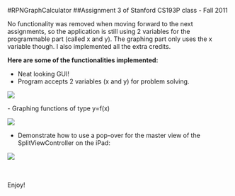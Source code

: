 #RPNGraphCalculator
##Assignment 3 of Stanford CS193P class - Fall 2011

No functionality was removed when moving forward to the next assignments, so the application is still using 2 variables for the programmable part (called x and y). 
The graphing part only uses the x variable though.
I also implemented all the extra credits.

<B>Here are some of the functionalities implemented: </B>

- Neat looking GUI! <BR>
- Program accepts 2 variables (x and y) for problem solving. <BR>
<p align="left">
  <img src="https://raw.github.com/Frenchie-Juice/RPNGraphCalculator/gh-pages/images/calc1.png" />
</p>
- Graphing functions of type y=f(x)
<p align="left">
  <img src="https://raw.github.com/Frenchie-Juice/RPNGraphCalculator/gh-pages/images/calc2.png" />
</p>

- Demonstrate how to use a pop-over for the master view of the SplitViewController on the iPad:<BR>
<p align="left">
  <img src="https://raw.github.com/Frenchie-Juice/RPNGraphCalculator/gh-pages/images/calc3.png" />
</p>

<BR>
<BR>
Enjoy!
